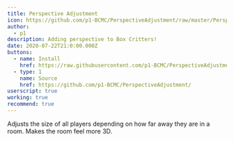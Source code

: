 ```yaml
---
title: Perspective Adjustment
icon: https://github.com/p1-BCMC/PerspectiveAdjustment/raw/master/PerspectiveAdjustment.png
author:
  - p1
description: Adding perspective to Box Critters!
date: 2020-07-22T21:0:00.000Z
buttons:
  - name: Install
    href: https://raw.githubusercontent.com/p1-BCMC/PerspectiveAdjustment/master/PerspectiveAdjustment.user.js
  - type: 1
    name: Source
    href: https://github.com/p1-BCMC/PerspectiveAdjustment/
userscript: true
working: true
recommend: true
---
```

Adjusts the size of all players depending on how far away they are in a room. Makes the room feel more 3D.